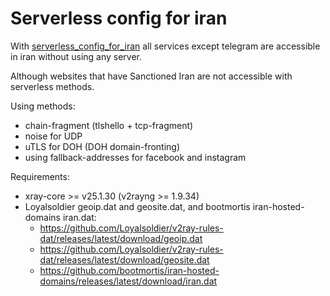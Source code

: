 # Serverless config for iran


With [serverless_config_for_iran](https://github.com/patterniha/xray_configs/blob/main/serverless_config_for_iran) all services except telegram are accessible in iran without using any server.

Although websites that have Sanctioned Iran are not accessible with serverless methods.

Using methods:
  * chain-fragment (tlshello + tcp-fragment)
  * noise for UDP
  * uTLS for DOH (DOH domain-fronting)
  * using fallback-addresses for facebook and instagram

Requirements:
  * xray-core >= v25.1.30 (v2rayng >= 1.9.34)
  * Loyalsoldier geoip.dat and geosite.dat, and bootmortis iran-hosted-domains iran.dat:
    - https://github.com/Loyalsoldier/v2ray-rules-dat/releases/latest/download/geoip.dat
    - https://github.com/Loyalsoldier/v2ray-rules-dat/releases/latest/download/geosite.dat
    - https://github.com/bootmortis/iran-hosted-domains/releases/latest/download/iran.dat

